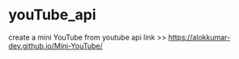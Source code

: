 # youTube_api  
create a mini YouTube from youtube api
link >> https://alokkumar-dev.github.io/Mini-YouTube/

